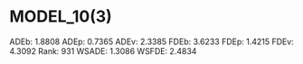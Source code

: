 # MODEL_10(3)

ADEb: 1.8808
ADEp: 0.7365
ADEv: 2.3385
FDEb: 3.6233
FDEp: 1.4215
FDEv: 4.3092
Rank: 931
WSADE: 1.3086
WSFDE: 2.4834